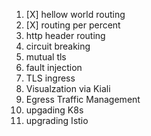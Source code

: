 1. [X] hellow world routing
2. [X] routing per percent
3. http header routing
4. circuit breaking
5. mutual tls
6. fault injection
7. TLS ingress
8. Visualzation via Kiali
9. Egress Traffic Management
10. upgading K8s
11. upgrading Istio